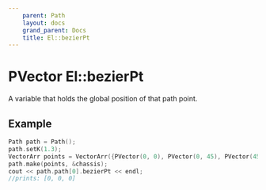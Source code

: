 ```yaml
---
    parent: Path
    layout: docs
    grand_parent: Docs
    title: El::bezierPt
---
```

# PVector El::bezierPt
A variable that holds the global position of that path point.

## Example 
```cpp
Path path = Path();
path.setK(1.3);
VectorArr points = VectorArr({PVector(0, 0), PVector(0, 45), PVector(45, 45)});
path.make(points, &chassis);
cout << path.path[0].bezierPt << endl;
//prints: [0, 0, 0]
```